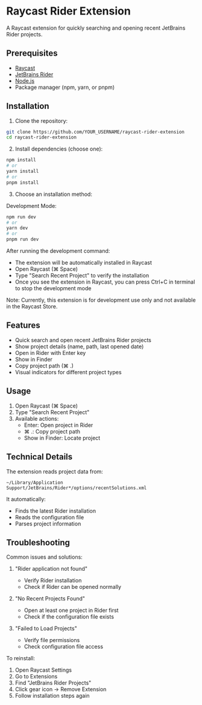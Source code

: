 # Raycast Rider Extension

A Raycast extension for quickly searching and opening recent JetBrains Rider projects.

## Prerequisites

- [Raycast](https://raycast.com/)
- [JetBrains Rider](https://www.jetbrains.com/rider/)
- [Node.js](https://nodejs.org/)
- Package manager (npm, yarn, or pnpm)

## Installation

1. Clone the repository:
```bash
git clone https://github.com/YOUR_USERNAME/raycast-rider-extension
cd raycast-rider-extension
```

2. Install dependencies (choose one):
```bash
npm install
# or
yarn install
# or
pnpm install
```

3. Choose an installation method:

Development Mode:
```bash
npm run dev
# or
yarn dev
# or
pnpm run dev
```

After running the development command:
- The extension will be automatically installed in Raycast
- Open Raycast (⌘ Space)
- Type "Search Recent Project" to verify the installation
- Once you see the extension in Raycast, you can press Ctrl+C in terminal to stop the development mode

Note: Currently, this extension is for development use only and not available in the Raycast Store.

## Features

- Quick search and open recent JetBrains Rider projects
- Show project details (name, path, last opened date)
- Open in Rider with Enter key
- Show in Finder
- Copy project path (⌘ .)
- Visual indicators for different project types

## Usage

1. Open Raycast (⌘ Space)
2. Type "Search Recent Project"
3. Available actions:
   - Enter: Open project in Rider
   - ⌘ .: Copy project path
   - Show in Finder: Locate project

## Technical Details

The extension reads project data from:
```
~/Library/Application Support/JetBrains/Rider*/options/recentSolutions.xml
```

It automatically:
- Finds the latest Rider installation
- Reads the configuration file
- Parses project information

## Troubleshooting

Common issues and solutions:

1. "Rider application not found"
   - Verify Rider installation
   - Check if Rider can be opened normally

2. "No Recent Projects Found"
   - Open at least one project in Rider first
   - Check if the configuration file exists

3. "Failed to Load Projects"
   - Verify file permissions
   - Check configuration file access

To reinstall:
1. Open Raycast Settings
2. Go to Extensions
3. Find "JetBrains Rider Projects"
4. Click gear icon → Remove Extension
5. Follow installation steps again 